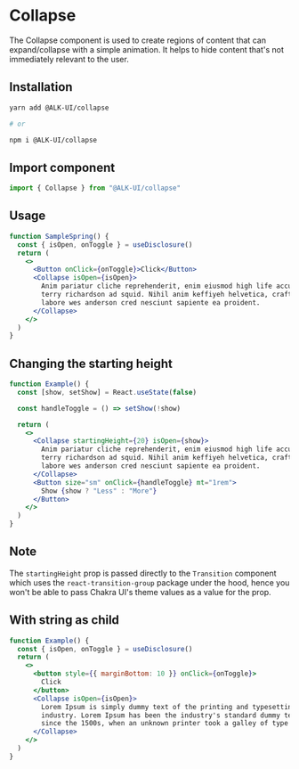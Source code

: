 # Collapse

The Collapse component is used to create regions of content that can
expand/collapse with a simple animation. It helps to hide content that's not
immediately relevant to the user.

## Installation

```sh
yarn add @ALK-UI/collapse

# or

npm i @ALK-UI/collapse
```

## Import component

```jsx
import { Collapse } from "@ALK-UI/collapse"
```

## Usage

```jsx
function SampleSpring() {
  const { isOpen, onToggle } = useDisclosure()
  return (
    <>
      <Button onClick={onToggle}>Click</Button>
      <Collapse isOpen={isOpen}>
        Anim pariatur cliche reprehenderit, enim eiusmod high life accusamus
        terry richardson ad squid. Nihil anim keffiyeh helvetica, craft beer
        labore wes anderson cred nesciunt sapiente ea proident.
      </Collapse>
    </>
  )
}
```

## Changing the starting height

```jsx
function Example() {
  const [show, setShow] = React.useState(false)

  const handleToggle = () => setShow(!show)

  return (
    <>
      <Collapse startingHeight={20} isOpen={show}>
        Anim pariatur cliche reprehenderit, enim eiusmod high life accusamus
        terry richardson ad squid. Nihil anim keffiyeh helvetica, craft beer
        labore wes anderson cred nesciunt sapiente ea proident.
      </Collapse>
      <Button size="sm" onClick={handleToggle} mt="1rem">
        Show {show ? "Less" : "More"}
      </Button>
    </>
  )
}
```

## Note

The `startingHeight` prop is passed directly to the `Transition` component which
uses the `react-transition-group` package under the hood, hence you won't be
able to pass Chakra UI's theme values as a value for the prop.

## With string as child

```jsx
function Example() {
  const { isOpen, onToggle } = useDisclosure()
  return (
    <>
      <button style={{ marginBottom: 10 }} onClick={onToggle}>
        Click
      </button>
      <Collapse isOpen={isOpen}>
        Lorem Ipsum is simply dummy text of the printing and typesetting
        industry. Lorem Ipsum has been the industry's standard dummy text ever
        since the 1500s, when an unknown printer took a galley of type and
      </Collapse>
    </>
  )
}
```
